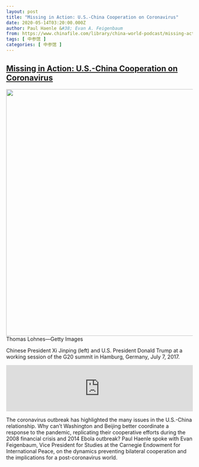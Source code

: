 ```yaml
---
layout: post
title: "Missing in Action: U.S.-China Cooperation on Coronavirus"
date: 2020-05-14T03:20:00.000Z
author: Paul Haenle &#38; Evan A. Feigenbaum
from: https://www.chinafile.com/library/china-world-podcast/missing-action-us-china-cooperation-coronavirus
tags: [ 中参馆 ]
categories: [ 中参馆 ]
---
```

<!--1589426400000-->
[Missing in Action: U.S.-China Cooperation on Coronavirus](https://www.chinafile.com/library/china-world-podcast/missing-action-us-china-cooperation-coronavirus)
------

<div>
<div class="view view-featured-photo view-id-featured_photo view-display-id-panel_pane_1 visual-box view-dom-id-d8d15bedf0e8eb7794bf15addbdadc66">                  <div class="content view-content">        <div class="views-row views-row-1">        <div class="views-field views-field-field-common-featured-photo">        <div class="field-content"><a href="https://www.chinafile.com/sites/default/files/assets/images/article/featured/52176_cropped_sm.png" title="Missing in Action: U.S.-China Cooperation on Coronavirus" class="colorbox" data-colorbox-gallery="gallery-node-52176-j9ELUuLgs68" data-cbox-img-attrs="{"title": "", "alt": ""}"><img src="https://www.chinafile.com/sites/default/files/styles/large/public/assets/images/article/featured/52176_cropped_sm.png?itok=_68Rpb0m" width="900" height="666" alt title referrerpolicy="no-referrer"></a></div>  </div>    <div>        <div class="photo-credit">Thomas Lohnes—Getty Images</div>  </div>    <div>        <div class="photo-caption"><p>Chinese President Xi Jinping (left) and U.S. President Donald Trump at a working session of the G20 summit in Hamburg, Germany, July 7, 2017.</p></div>  </div>  </div>    </div>            </div>            <div class="content">    <div class="field field-name-field-soundcloud-url field-type-soundcloud field-label-hidden">                      <iframe width="100%" height="125" scrolling="no" frameborder="no" src="https://w.soundcloud.com/player/?visual=false&url=https%3A%2F%2Fapi.soundcloud.com%2Ftracks%2F795415969&show_artwork=true&auto_play=false&show_playcount=true&color=dd2f26"></iframe>            </div><div class="field field-name-body field-type-text-with-summary field-label-hidden">      <p class="dropcap">The coronavirus outbreak has highlighted the many issues in the U.S.-China relationship. Why can’t Washington and Beijing better coordinate a response to the pandemic, replicating their cooperative efforts during the 2008 financial crisis and 2014 Ebola outbreak? Paul Haenle spoke with Evan Feigenbaum, Vice President for Studies at the Carnegie Endowment for International Peace, on the dynamics preventing bilateral cooperation and the implications for a post-coronavirus world.<span class="cube"></span></p>  </div>  </div>
</div>
